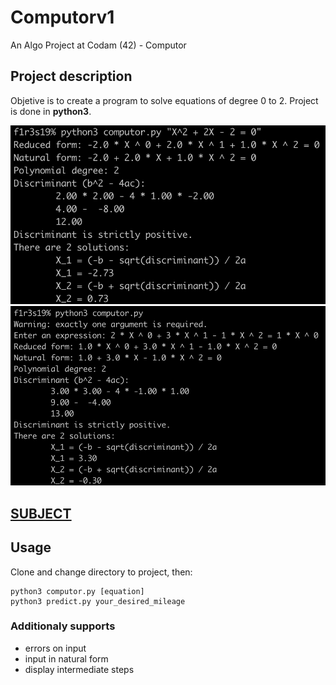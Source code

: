 # Computorv1
An Algo Project at Codam (42) - Computor

## Project description

Objetive is to create a program to solve equations of degree 0 to 2. Project is done in **python3**.

![Screenshots](/pic/1.png)
![Screenshots](/pic/2.png)


## [SUBJECT](SUBJECT.computorv1.en.pdf)

## Usage

Clone and change directory to project, then:

	python3 computor.py [equation]
	python3 predict.py your_desired_mileage

### Additionaly supports

 - errors on input
 - input in natural form
 - display intermediate steps
